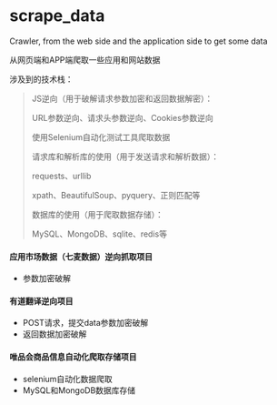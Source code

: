 # scrape_data
Crawler, from the web side and the application side to get some data

从网页端和APP端爬取一些应用和网站数据

涉及到的技术栈：

> JS逆向（用于破解请求参数加密和返回数据解密）：
>
> URL参数逆向、请求头参数逆向、Cookies参数逆向
>
> 使用Selenium自动化测试工具爬取数据
>
> 请求库和解析库的使用（用于发送请求和解析数据）：
>
> requests、urllib
>
> xpath、BeautifulSoup、pyquery、正则匹配等
>
> 数据库的使用（用于爬取数据存储）：
>
> MySQL、MongoDB、sqlite、redis等

#### 应用市场数据（七麦数据）逆向抓取项目

- 参数加密破解

#### 有道翻译逆向项目

- POST请求，提交data参数加密破解
- 返回数据加密破解

#### 唯品会商品信息自动化爬取存储项目

- selenium自动化数据爬取
- MySQL和MongoDB数据库存储

